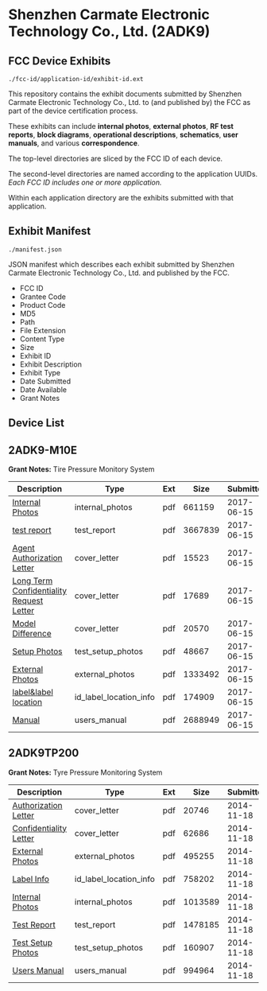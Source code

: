 # Shenzhen Carmate Electronic Technology Co., Ltd. (2ADK9)
## FCC Device Exhibits

```
./fcc-id/application-id/exhibit-id.ext
```

This repository contains the exhibit documents submitted by Shenzhen Carmate Electronic Technology Co., Ltd. to (and published by) the FCC as part of the device certification process.

These exhibits can include **internal photos**, **external photos**, **RF test reports**, **block diagrams**, **operational descriptions**, **schematics**, **user manuals**, and various **correspondence**.

The top-level directories are sliced by the FCC ID of each device.

The second-level directories are named according to the application UUIDs. *Each FCC ID includes one or more application.*

Within each application directory are the exhibits submitted with that application. 

## Exhibit Manifest

```
./manifest.json
```

JSON manifest which describes each exhibit submitted by Shenzhen Carmate Electronic Technology Co., Ltd. and published by the FCC.

- FCC ID
- Grantee Code
- Product Code
- MD5
- Path
- File Extension
- Content Type
- Size
- Exhibit ID
- Exhibit Description
- Exhibit Type
- Date Submitted
- Date Available
- Grant Notes

## Device List
## 2ADK9-M10E
**Grant Notes:** Tire Pressure Monitory System

| Description | Type | Ext | Size | Submitted | Available |
| ----------- | ---- | --- | ---- | --------- | --------- |
| [Internal Photos](2ADK9-M10E/a664389fc1772c0caafd7f331c320b08/3427430.pdf) | internal_photos | pdf | 661159 | 2017-06-15 | 2017-06-15 |
| [test report](2ADK9-M10E/a664389fc1772c0caafd7f331c320b08/3427427.pdf) | test_report | pdf | 3667839 | 2017-06-15 | 2017-06-15 |
| [Agent Authorization Letter](2ADK9-M10E/a664389fc1772c0caafd7f331c320b08/3427426.pdf) | cover_letter | pdf | 15523 | 2017-06-15 | 2017-06-15 |
| [Long Term Confidentiality Request Letter](2ADK9-M10E/a664389fc1772c0caafd7f331c320b08/3427432.pdf) | cover_letter | pdf | 17689 | 2017-06-15 | 2017-06-15 |
| [Model Difference](2ADK9-M10E/a664389fc1772c0caafd7f331c320b08/3427434.pdf) | cover_letter | pdf | 20570 | 2017-06-15 | 2017-06-15 |
| [Setup Photos](2ADK9-M10E/a664389fc1772c0caafd7f331c320b08/3427437.pdf) | test_setup_photos | pdf | 48667 | 2017-06-15 | 2017-06-15 |
| [External Photos](2ADK9-M10E/a664389fc1772c0caafd7f331c320b08/3427429.pdf) | external_photos | pdf | 1333492 | 2017-06-15 | 2017-06-15 |
| [label&label location](2ADK9-M10E/a664389fc1772c0caafd7f331c320b08/3427431.pdf) | id_label_location_info | pdf | 174909 | 2017-06-15 | 2017-06-15 |
| [Manual](2ADK9-M10E/a664389fc1772c0caafd7f331c320b08/3427433.pdf) | users_manual | pdf | 2688949 | 2017-06-15 | 2017-06-15 |
## 2ADK9TP200
**Grant Notes:** Tyre Pressure Monitoring System

| Description | Type | Ext | Size | Submitted | Available |
| ----------- | ---- | --- | ---- | --------- | --------- |
| [Authorization Letter](2ADK9TP200/fa4fc187b16e56ee5836caa77166ec48/2447772.pdf) | cover_letter | pdf | 20746 | 2014-11-18 | 2014-11-18 |
| [Confidentiality Letter](2ADK9TP200/fa4fc187b16e56ee5836caa77166ec48/2447773.pdf) | cover_letter | pdf | 62686 | 2014-11-18 | 2014-11-18 |
| [External Photos](2ADK9TP200/fa4fc187b16e56ee5836caa77166ec48/2447769.pdf) | external_photos | pdf | 495255 | 2014-11-18 | 2014-11-18 |
| [Label Info](2ADK9TP200/fa4fc187b16e56ee5836caa77166ec48/2447774.pdf) | id_label_location_info | pdf | 758202 | 2014-11-18 | 2014-11-18 |
| [Internal Photos](2ADK9TP200/fa4fc187b16e56ee5836caa77166ec48/2447770.pdf) | internal_photos | pdf | 1013589 | 2014-11-18 | 2014-11-18 |
| [Test Report](2ADK9TP200/fa4fc187b16e56ee5836caa77166ec48/2447775.pdf) | test_report | pdf | 1478185 | 2014-11-18 | 2014-11-18 |
| [Test Setup Photos](2ADK9TP200/fa4fc187b16e56ee5836caa77166ec48/2447768.pdf) | test_setup_photos | pdf | 160907 | 2014-11-18 | 2014-11-18 |
| [Users Manual](2ADK9TP200/fa4fc187b16e56ee5836caa77166ec48/2447771.pdf) | users_manual | pdf | 994964 | 2014-11-18 | 2014-11-18 |
